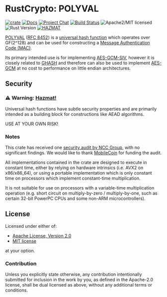 # RustCrypto: POLYVAL

[![crate][crate-image]][crate-link]
[![Docs][docs-image]][docs-link]
[![Project Chat][chat-image]][chat-link]
[![Build Status][build-image]][build-link]
![Apache2/MIT licensed][license-image]
![Rust Version][rustc-image]
[![HAZMAT][hazmat-image]][hazmat-link]

[POLYVAL][1] ([RFC 8452][2]) is a [universal hash function][3] which operates
over GF(2^128) and can be used for constructing a
[Message Authentication Code (MAC)][4].

Its primary intended use is for implementing [AES-GCM-SIV][5], however it is
closely related to [GHASH][6] and therefore can also be used to implement
[AES-GCM][7] at no cost to performance on little endian architectures.

## Security

### ⚠️ Warning: [Hazmat!][hazmat-link]

Universal hash functions have subtle security properties and are primarily intended as a 
building block for constructions like AEAD algorithms.

USE AT YOUR OWN RISK!

### Notes

This crate has received one [security audit by NCC Group][8], with no significant
findings. We would like to thank [MobileCoin][9] for funding the audit.

All implementations contained in the crate are designed to execute in constant
time, either by relying on hardware intrinsics (i.e. AVX2 on x86/x86_64), or
using a portable implementation which is only constant time on processors which
implement constant-time multiplication.

It is not suitable for use on processors with a variable-time multiplication
operation (e.g. short circuit on multiply-by-zero / multiply-by-one, such as
certain 32-bit PowerPC CPUs and some non-ARM microcontrollers).

## License

Licensed under either of:

 * [Apache License, Version 2.0](http://www.apache.org/licenses/LICENSE-2.0)
 * [MIT license](http://opensource.org/licenses/MIT)

at your option.

### Contribution

Unless you explicitly state otherwise, any contribution intentionally submitted
for inclusion in the work by you, as defined in the Apache-2.0 license, shall be
dual licensed as above, without any additional terms or conditions.

[//]: # (badges)

[crate-image]: https://img.shields.io/crates/v/polyval
[crate-link]: https://crates.io/crates/polyval
[docs-image]: https://docs.rs/polyval/badge.svg
[docs-link]: https://docs.rs/polyval/
[chat-image]: https://img.shields.io/badge/zulip-join_chat-blue.svg
[chat-link]: https://rustcrypto.zulipchat.com/#narrow/channel/260051-universal-hashes
[build-image]: https://github.com/RustCrypto/universal-hashes/actions/workflows/polyval.yml/badge.svg?branch=master
[build-link]: https://github.com/RustCrypto/universal-hashes/actions/workflows/polyval.yml
[license-image]: https://img.shields.io/badge/license-Apache2.0/MIT-blue.svg
[rustc-image]: https://img.shields.io/badge/rustc-1.85+-blue.svg
[hazmat-image]: https://img.shields.io/badge/crypto-hazmat%E2%9A%A0-red.svg
[hazmat-link]: https://github.com/RustCrypto/meta/blob/master/HAZMAT.md

[//]: # (footnotes)

[1]: https://en.wikipedia.org/wiki/AES-GCM-SIV#Operation
[2]: https://tools.ietf.org/html/rfc8452#section-3
[3]: https://en.wikipedia.org/wiki/Universal_hashing
[4]: https://en.wikipedia.org/wiki/Message_authentication_code
[5]: https://en.wikipedia.org/wiki/AES-GCM-SIV
[6]: https://en.wikipedia.org/wiki/Galois/Counter_Mode#Mathematical_basis
[7]: https://en.wikipedia.org/wiki/Galois/Counter_Mode
[8]: https://research.nccgroup.com/2020/02/26/public-report-rustcrypto-aes-gcm-and-chacha20poly1305-implementation-review/
[9]: https://www.mobilecoin.com/
